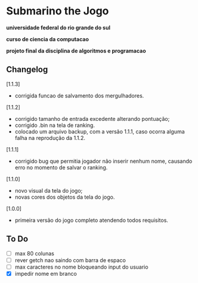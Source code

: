 # Submarino the Jogo

**universidade federal do rio grande do sul**

**curso de ciencia da computacao**

**projeto final da disciplina de algoritmos e programacao**

## Changelog

[1.1.3]
 - corrigida funcao de salvamento dos mergulhadores.

[1.1.2]
 - corrigido tamanho de entrada excedente alterando pontuação;
 - corrigido .bin na tela de ranking.
 - colocado um arquivo backup, com a versão 1.1.1, caso ocorra alguma falha na reprodução da 1.1.2.

[1.1.1]
- corrigido bug que permitia jogador não inserir nenhum nome, causando erro no momento de salvar o ranking.

[1.1.0]
- novo visual da tela do jogo;
- novas cores dos objetos da tela do jogo.

[1.0.0]
- primeira versão do jogo completo atendendo todos requisitos.

## To Do

- [ ] max 80 colunas
- [ ] rever getch nao saindo com barra de espaco
- [ ] max caracteres no nome bloqueando input do usuario
- [x] impedir nome em branco
